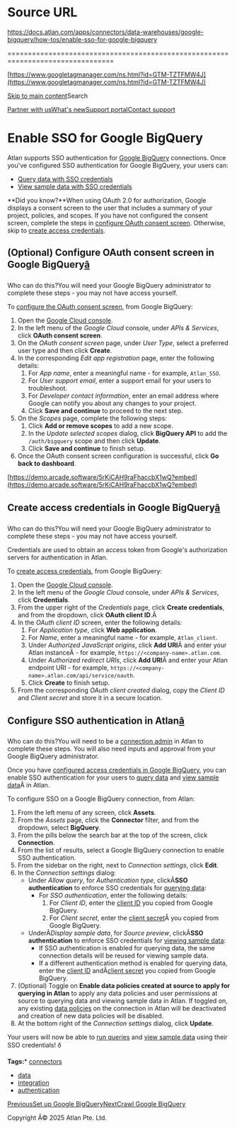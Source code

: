 # Source URL
https://docs.atlan.com/apps/connectors/data-warehouses/google-bigquery/how-tos/enable-sso-for-google-bigquery

================================================================================

<!--
canonical: https://docs.atlan.com/apps/connectors/data-warehouses/google-bigquery/how-tos/enable-sso-for-google-bigquery
link-alternate: https://docs.atlan.com/apps/connectors/data-warehouses/google-bigquery/how-tos/enable-sso-for-google-bigquery
meta-description: Credentials are used to obtain an access token from Google's authorization servers for authentication in Atlan.
meta-docsearch:docusaurus_tag: docs-default-current
meta-docsearch:language: en
meta-docsearch:version: current
meta-docusaurus_locale: en
meta-docusaurus_tag: docs-default-current
meta-docusaurus_version: current
meta-generator: Docusaurus v3.8.1
meta-og-description: Credentials are used to obtain an access token from Google's authorization servers for authentication in Atlan.
meta-og-locale: en
meta-og-title: Enable  SSO for Google BigQuery | Atlan Documentation
meta-og-url: https://docs.atlan.com/apps/connectors/data-warehouses/google-bigquery/how-tos/enable-sso-for-google-bigquery
meta-twitter:card: summary_large_image
meta-viewport: width=device-width,initial-scale=1
title: Enable  SSO for Google BigQuery | Atlan Documentation
-->

[https://www.googletagmanager.com/ns.html?id=GTM-TZTFMW4J](https://www.googletagmanager.com/ns.html?id=GTM-TZTFMW4J)

[Skip to main content](#__docusaurus_skipToContent_fallback)Search

[Partner with us](https://docs.google.com/forms/d/e/1FAIpQLScuAIhCm2GS7YFstrOjawbP8J7PUmOynQo7wI2yGCcCyEcVSw/viewform)[What's new](https://shipped.atlan.com/)[Support portal](https://atlan.zendesk.com/auth/v2/login/signin?return_to=https%3A%2F%2Fatlan.zendesk.com%2Fhc%2Fen-us&theme=hc&locale=en-us&brand_id=1900000425113&auth_origin=1900000425113%2Cfalse%2Ctrue)[Contact support](/support/submit-request)

Enable SSO for Google BigQuery
==============================

Atlan supports SSO authentication for [Google BigQuery](/apps/connectors/data-warehouses/google-bigquery/how-tos/set-up-google-bigquery) connections. Once you've configured SSO authentication for Google BigQuery, your users can:

* [Query data with SSO credentials](/product/integrations/identity-management/sso/how-tos/authenticate-sso-credentials-to-query-data)
* [View sample data with SSO credentials](/product/integrations/identity-management/sso/how-tos/authenticate-sso-credentials-to-view-sample-data)

**Did you know?**When using OAuth 2\.0 for authorization, Google displays a consent screen to the user that includes a summary of your project, policies, and scopes. If you have not configured the consent screen, complete the steps in [configure OAuth consent screen](/apps/connectors/data-warehouses/google-bigquery/how-tos/enable-sso-for-google-bigquery). Otherwise, skip to [create access credentials](/apps/connectors/data-warehouses/google-bigquery/how-tos/enable-sso-for-google-bigquery#create-access-credentials-in-google-bigquery).

(Optional) Configure OAuth consent screen in Google BigQuery[â](#optional-configure-oauth-consent-screen-in-google-bigquery "Direct link to (Optional) Configure OAuth consent screen in Google BigQuery")
------------------------------------------------------------------------------------------------------------------------------------------------------------------------------------------------------------

Who can do this?You will need your Google BigQuery administrator to complete these steps \- you may not have access yourself.

To [configure the OAuth consent screen](https://developers.google.com/workspace/guides/configure-oauth-consent), from Google BigQuery:

1. Open the [Google Cloud console](https://console.cloud.google.com/apis/credentials/consent).
2. In the left menu of the *Google Cloud* console, under *APIs \& Services*, click **OAuth consent screen**.
3. On the *OAuth consent screen* page, under *User Type*, select a preferred user type and then click **Create**.
4. In the corresponding *Edit app registration* page, enter the following details:
    1. For *App name*, enter a meaningful name \- for example, `Atlan_SSO`.
    2. For *User support email*, enter a support email for your users to troubleshoot.
    3. For *Developer contact information*, enter an email address where Google can notify you about any changes to your project.
    4. Click **Save and continue** to proceed to the next step.
5. On the *Scopes* page, complete the following steps:
    1. Click **Add or remove scopes** to add a new scope.
    2. In the *Update selected scopes* dialog, click **BigQuery API** to add the `/auth/bigquery` scope and then click **Update**.
    3. Click **Save and continue** to finish setup.
6. Once the OAuth consent screen configuration is successful, click **Go back to dashboard**.

[https://demo.arcade.software/5rKiCAH9raFhaccbX1wQ?embed](https://demo.arcade.software/5rKiCAH9raFhaccbX1wQ?embed)

Create access credentials in Google BigQuery[â](#create-access-credentials-in-google-bigquery "Direct link to Create access credentials in Google BigQuery")
--------------------------------------------------------------------------------------------------------------------------------------------------------------

Who can do this?You will need your Google BigQuery administrator to complete these steps \- you may not have access yourself.

Credentials are used to obtain an access token from Google's authorization servers for authentication in Atlan.

To [create access credentials](https://developers.google.com/workspace/guides/create-credentials), from Google BigQuery:

1. Open the [Google Cloud console](https://console.cloud.google.com/apis/credentials).
2. In the left menu of the *Google Cloud* console, under *APIs \& Services*, click **Credentials**.
3. From the upper right of the *Credentials* page, click **Create credentials**, and from the dropdown, click **OAuth client ID**.Â
4. In the *OAuth client ID* screen, enter the following details:
    1. For *Application type*, click **Web application**.
    2. For *Name*, enter a meaningful name \- for example, `Atlan_client`.
    3. Under *Authorized JavaScript origins*, click **Add URI**Â and enter your Atlan instanceÂ \- for example, `https://<company-name>.atlan.com`.
    4. Under *Authorized redirect URIs*, click **Add URI**Â and enter your Atlan endpoint URI \- for example, `https://<company-name>.atlan.com/api/service/oauth`.
    5. Click **Create** to finish setup.
5. From the corresponding *OAuth client created* dialog, copy the *Client ID* and *Client secret* and store it in a secure location.

Configure SSO authentication in Atlan[â](#configure-sso-authentication-in-atlan "Direct link to Configure SSO authentication in Atlan")
-----------------------------------------------------------------------------------------------------------------------------------------

Who can do this?You will need to be a [connection admin](/product/capabilities/governance/custom-metadata/how-tos/control-access-metadata-data#connection-admins) in Atlan to complete these steps. You will also need inputs and approval from your Google BigQuery administrator.

Once you have [configured access credentials in Google BigQuery](/apps/connectors/data-warehouses/google-bigquery/how-tos/enable-sso-for-google-bigquery#create-access-credentials-in-google-bigquery), you can enable SSO authentication for your users to [query data](/product/integrations/identity-management/sso/how-tos/authenticate-sso-credentials-to-query-data) and [view sample data](/product/integrations/identity-management/sso/how-tos/authenticate-sso-credentials-to-view-sample-data)Â in Atlan.

To configure SSO on a Google BigQuery connection, from Atlan:

1. From the left menu of any screen, click **Assets**.
2. From the *Assets* page, click the **Connector** filter, and from the dropdown, select **BigQuery**.
3. From the pills below the search bar at the top of the screen, click **Connection**.
4. From the list of results, select a Google BigQuery connection to enable SSO authentication.
5. From the sidebar on the right, next to *Connection settings*, click **Edit**.
6. In the *Connection settings* dialog:
    * Under *Allow query*, for *Authentication type*, clickÂ**SSO authentication** to enforce SSO credentials for [querying data](/product/integrations/identity-management/sso/how-tos/authenticate-sso-credentials-to-query-data):
        + For *SSO authentication*, enter the following details:
            1. For *Client ID*, enter the [client ID](/apps/connectors/data-warehouses/google-bigquery/how-tos/enable-sso-for-google-bigquery#create-access-credentials-in-google-bigquery) you copied from Google BigQuery.
            2. For *Client secret*, enter the [client secret](/apps/connectors/data-warehouses/google-bigquery/how-tos/enable-sso-for-google-bigquery#create-access-credentials-in-google-bigquery)Â you copied from Google BigQuery.
    * UnderÂ*Display sample data*, for *Source preview*, clickÂ**SSO authentication** to enforce SSO credentials for [viewing sample data](/product/integrations/identity-management/sso/how-tos/authenticate-sso-credentials-to-view-sample-data):
        + If SSO authentication is enabled for querying data, the same connection details will be reused for viewing sample data.
        + If a different authentication method is enabled for querying data, enter the [client ID](/apps/connectors/data-warehouses/google-bigquery/how-tos/enable-sso-for-google-bigquery#create-access-credentials-in-google-bigquery) andÂ[client secret](/apps/connectors/data-warehouses/google-bigquery/how-tos/enable-sso-for-google-bigquery#create-access-credentials-in-google-bigquery) you copied from Google BigQuery.
7. (Optional) Toggle on **Enable data policies created at source to apply for querying in Atlan** to apply any data policies and user permissions at source to querying data and viewing sample data in Atlan. If toggled on, any existing [data policies](/product/capabilities/governance/custom-metadata/how-tos/control-access-metadata-data) on the connection in Atlan will be deactivated and creation of new data policies will be disabled.
8. At the bottom right of the *Connection settings* dialog, click **Update**.

Your users will now be able to [run queries](/product/integrations/identity-management/sso/how-tos/authenticate-sso-credentials-to-query-data) and [view sample data](/product/integrations/identity-management/sso/how-tos/authenticate-sso-credentials-to-view-sample-data) using their SSO credentials! ð

**Tags:*** [connectors](/tags/connectors)
* [data](/tags/data)
* [integration](/tags/integration)
* [authentication](/tags/authentication)

[PreviousSet up Google BigQuery](/apps/connectors/data-warehouses/google-bigquery/how-tos/set-up-google-bigquery)[NextCrawl Google BigQuery](/apps/connectors/data-warehouses/google-bigquery/how-tos/crawl-google-bigquery)

Copyright Â© 2025 Atlan Pte. Ltd.

